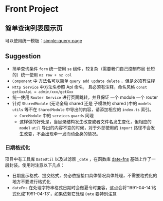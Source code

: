 # Front Project

## 简单查询列表展示页

可以使用统一模板：[simple-query-page](./simple-query-page.md)

## Suggestion

- 简单查询条件 `form` 统一使用 `se` 组件，较复杂（需要我们自己控制布局 长短的）统一使用 `nz row + nz col`
- `Component` 中 方法名可以简单 `query add update delete` ，但是必须有注释
- `Http Service` 中方法名参照 Api 命名， 且必须有注释。命名风格 `const getXxxApi = admin/xxx/getXxx`
- 统一使用 `Router Service` 进行页面跳转，并且保证 一个 module 一个 router
- 针对 `SharedModule` (无论全局 shared 还是 子模块的 shared )中的 `models` `utils` 等不在 `SharedModule`  中导出的内容，请添加相应的 `index.ts` 索引。
  - `CoreModule` 中的 `services` `guards` 同理
  - 这样做的好处是，当目录结构发生改变或者文件名发生变化，但相应的 `model` `util` 导出的内容不变的时候，对于外部使用的 `import` 路径不会发生改变，不会出现牵一发而动全身的情况。
  
### 日期格式化

项目中有工具库 `DateUtil` 以及过滤器 `_date` ，在函数库 [date-fns](https://date-fns.org/) 基础上作了一层封装。使用时注意以下几点：
- 日期显示格式、提交格式，务必依据接口具体情况具体处理，不需要格式化的地方不要进行格式化
- `dateFns` 在处理字符串格式日期时会做夏令时兼容，这点会将'1991-04-14'格式化成'1991-04-13'，如果依赖它处理 `Date` 要特别注意
